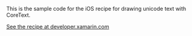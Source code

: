 This is the sample code for the iOS recipe for drawing unicode text with CoreText.

[See the recipe at developer.xamarin.com](http://developer.xamarin.com/recipes/ios/graphics_and_drawing/core_text/draw_unicode_text_with_coretext/)

